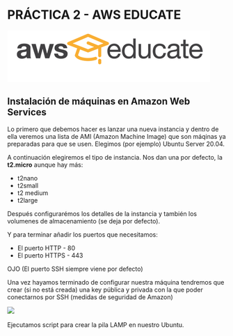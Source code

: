 # PRÁCTICA 2 - AWS EDUCATE
![](Imágenes/aws.png)
## Instalación de máquinas en Amazon Web Services
Lo primero que debemos hacer es lanzar una nueva instancia y dentro de ella veremos una lista de AMI (Amazon Machine Image) que son máqinas ya preparadas para que se usen. Elegimos (por ejemplo) Ubuntu Server 20.04.

A continuación elegiremos el tipo de instancia. Nos dan una por defecto, la **t2.micro** aunque hay más:

- t2nano
- t2small
- t2 medium
- t2large

Después configurarémos los detalles de la instancia y también los volumenes de almacenamiento (se deja por defecto).

Y para terminar añadir los puertos que necesitamos:
- El puerto HTTP - 80
- El puerto HTTPS - 443
  
OJO (El puerto SSH siempre viene por defecto)

Una vez hayamos terminado de configurar nuestra máquina tendremos que crear (si no está creada) una key pública y privada con la que poder conectarnos por SSH (medidas de seguridad de Amazon)

![](Imágenes/key.png)

Ejecutamos script para crear la pila LAMP en nuestro Ubuntu.
